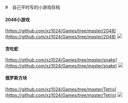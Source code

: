 #　自己平时写的小游戏存档

#### 2048小游戏
[https://github.com/xz1024/Games/tree/master/2048](https://github.com/xz1024/Games/tree/master/2048)
![](https://lianxiaozhuang.oss-cn-beijing.aliyuncs.com/xz1024/img/games/2048.gif)
#### 贪吃蛇
[https://github.com/xz1024/Games/tree/master/snake](https://github.com/xz1024/Games/tree/master/snake)
![](https://lianxiaozhuang.oss-cn-beijing.aliyuncs.com/xz1024/img/games/snake.gif)
#### 俄罗斯方块
[https://github.com/xz1024/Games/tree/master/Tetris](https://github.com/xz1024/Games/tree/master/Tetris)
![](https://lianxiaozhuang.oss-cn-beijing.aliyuncs.com/xz1024/img/games/Tetris.gif)
